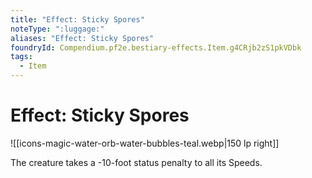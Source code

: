 ```yaml
---
title: "Effect: Sticky Spores"
noteType: ":luggage:"
aliases: "Effect: Sticky Spores"
foundryId: Compendium.pf2e.bestiary-effects.Item.g4CRjb2zS1pkVDbk
tags:
  - Item
---
```


# Effect: Sticky Spores
![[icons-magic-water-orb-water-bubbles-teal.webp|150 lp right]]

The creature takes a -10-foot status penalty to all its Speeds.

